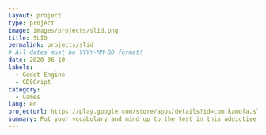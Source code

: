 ```yaml
---
layout: project
type: project
image: images/projects/slid.png
title: SLID
permalink: projects/slid
# All dates must be YYYY-MM-DD format!
date: 2020-06-10
labels:
  - Godot Engine
  - GDSCript
category:
  - Games
lang: en
projecturl: https://play.google.com/store/apps/details?id=com.kamofa.slid
summary: Put your vocabulary and mind up to the test in this addictive and yet relaxing and educative puzzle game whose main goal is to form words with the given letters, gaining points and learning new words and their meanings with each move.
---
```

